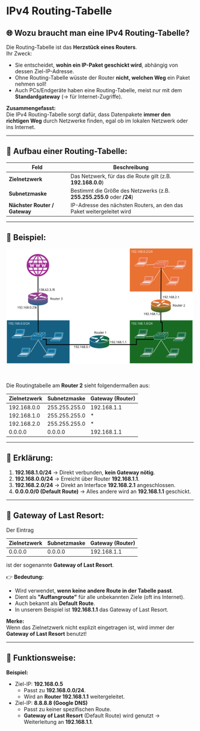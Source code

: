 # IPv4 Routing-Tabelle

## 🌐 **Wozu braucht man eine IPv4 Routing-Tabelle?**

Die Routing-Tabelle ist das **Herzstück eines Routers**.  
Ihr Zweck:
- Sie entscheidet, **wohin ein IP-Paket geschickt wird**, abhängig von dessen Ziel-IP-Adresse.
- Ohne Routing-Tabelle wüsste der Router **nicht, welchen Weg** ein Paket nehmen soll!
- Auch PCs/Endgeräte haben eine Routing-Tabelle, meist nur mit dem **Standardgateway** (→ für Internet-Zugriffe).

**Zusammengefasst:**  
Die IPv4 Routing-Tabelle sorgt dafür, dass Datenpakete **immer den richtigen Weg** durch Netzwerke finden, egal ob im lokalen Netzwerk oder ins Internet.

---

## 🔑 Aufbau einer Routing-Tabelle:

| **Feld**               | **Beschreibung**                                                                 |
|------------------------|---------------------------------------------------------------------------------|
| **Zielnetzwerk**        | Das Netzwerk, für das die Route gilt (z.B. **192.168.0.0**)                       |
| **Subnetzmaske**        | Bestimmt die Größe des Netzwerks (z.B. **255.255.255.0** oder **/24**)            |
| **Nächster Router / Gateway** | IP-Adresse des nächsten Routers, an den das Paket weitergeleitet wird |

---

## 📄 **Beispiel:**

<img src="/tutorial/Netzwerktechnik/img/beispielnetzwerk.svg" />

<br>
<br>
<br>

Die Routingtabelle am **Router 2** sieht folgendermaßen aus:

| **Zielnetzwerk** | **Subnetzmaske**   | **Gateway (Router)** |
|------------------|-------------------|----------------------|
| 192.168.0.0      | 255.255.255.0      | 192.168.1.1          | 
| 192.168.1.0      | 255.255.255.0      | *                    | 
| 192.168.2.0      | 255.255.255.0      | *                    | 
| 0.0.0.0          | 0.0.0.0            | 192.168.1.1          |

---

## 🚀 **Erklärung:**

1. **192.168.1.0/24** → Direkt verbunden, **kein Gateway nötig**.
2. **192.168.0.0/24** → Erreicht über Router **192.168.1.1**.
3. **192.168.2.0/24** → Direkt an Interface **192.168.2.1** angeschlossen.
4. **0.0.0.0/0 (Default Route)** → Alles andere wird an **192.168.1.1** geschickt.

---

## 🌟 **Gateway of Last Resort:**

Der Eintrag  

| **Zielnetzwerk** | **Subnetzmaske**   | **Gateway (Router)** |
|------------------|-------------------|----------------------|
| 0.0.0.0          | 0.0.0.0            | 192.168.1.1          |

ist der sogenannte **Gateway of Last Resort**.

👉 **Bedeutung:**
- Wird verwendet, **wenn keine andere Route in der Tabelle passt**.
- Dient als **"Auffangroute"** für alle unbekannten Ziele (oft ins Internet).
- Auch bekannt als **Default Route**.
- In unserem Beispiel ist **192.168.1.1** das Gateway of Last Resort.

**Merke:**  
Wenn das Zielnetzwerk nicht explizit eingetragen ist, wird immer der **Gateway of Last Resort** benutzt!

---

## 📌 **Funktionsweise:**

**Beispiel:**
- Ziel-IP: **192.168.0.5**
    - Passt zu **192.168.0.0/24**.
    - Wird an **Router 192.168.1.1** weitergeleitet.
- Ziel-IP: **8.8.8.8 (Google DNS)**
    - Passt zu keiner spezifischen Route.
    - **Gateway of Last Resort** (Default Route) wird genutzt → Weiterleitung an **192.168.1.1**.
